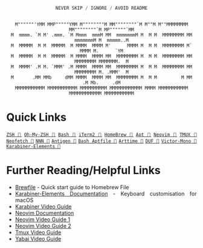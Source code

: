 <!--
██████  ███████  █████  ██████  ███    ███ ███████
██   ██ ██      ██   ██ ██   ██ ████  ████ ██
██████  █████   ███████ ██   ██ ██ ████ ██ █████
██   ██ ██      ██   ██ ██   ██ ██  ██  ██ ██
██   ██ ███████ ██   ██ ██████  ██      ██ ███████
-->
<div align="justify">

<div align="center">

```js
NEVER SKIP / IGNORE / AVOID README
```

```

M""""""'YMM MMP"""""YMM M""""""""M MM""""""""`M M""M M""MMMMMMMM MM""""""""`M MP""""""`MM
M  mmmm. `M M' .mmm. `M Mmmm  mmmM MM  mmmmmmmM M  M M  MMMMMMMM MM  mmmmmmmM M  mmmmm..M
M  MMMMM  M M  MMMMM  M MMMM  MMMM M'      MMMM M  M M  MMMMMMMM M`      MMMM M.      `YM
M  MMMMM  M M  MMMMM  M MMMM  MMMM MM  MMMMMMMM M  M M  MMMMMMMM MM  MMMMMMMM MMMMMMM.  M
M  MMMM' .M M. `MMM' .M MMMM  MMMM MM  MMMMMMMM M  M M  MMMMMMMM MM  MMMMMMMM M. .MMM'  M
M       .MM MMb     dMM MMMM  MMMM MM  MMMMMMMM M  M M         M MM        .M Mb.     .dM
MMMMMMMMMMM MMMMMMMMMMM MMMMMMMMMM MMMMMMMMMMMM MMMM MMMMMMMMMMM MMMMMMMMMMMM MMMMMMMMMMM

```

</div>

# Quick Links

[`ZSH 🔗`](https://zsh.sourceforge.io/) [`Oh-My-ZSH 🔗`](https://ohmyz.sh/) [`Bash 🔗`](https://www.gnu.org/software/bash/) [`iTerm2 🔗`](https://iterm2.com/) [`HomeBrew 🔗`](https://brew.sh/) [`Apt 🔗`](https://man7.org/linux/man-pages/man1/dpkg.1.html) [`Neovim 🔗`](https://neovim.io/) [`TMUX 🔗`](https://github.com/tmux/tmux) [`Neofetch 🔗`](https://github.com/dylanaraps/neofetch) [`NNN 🔗`](https://github.com/jarun/nnn) [`Antigen 🔗`](https://github.com/zsh-users/antigen) [`Bash Aptfile 🔗`](https://github.com/seatgeek/bash-aptfile) [`Arttime 🔗`](https://github.com/poetaman/arttime) [`DUF 🔗`](https://github.com/muesli/duf) [`Victor-Mono 🔗`](https://github.com/rubjo/victor-mono) [`Karabiner-Elements 🔗`](https://karabiner-elements.pqrs.org/)

# Further Reading/Helpful Links

- [Brewfile](https://homebrew-file.readthedocs.io/en/latest/getting_started.html) - Quick start guide to Homebrew File
- [Karabiner-Elements Documentation](https://karabiner-elements.pqrs.org/docs/) - Keyboard customisation for macOS
- [Karabiner Video Guide](https://www.youtube.com/watch?v=uaJSjgVEhMQ&t=13s&ab_channel=JesseSkelton)
- [Neovim Documentation](https://neovim.io/doc/user/)
- [Neovim Video Guide 1](https://www.youtube.com/watch?v=gnupOrSEikQ&ab_channel=ThePrimeagen)
- [Neovim Video Guide 2](https://www.youtube.com/watch?v=stqUbv-5u2s&ab_channel=TJDeVries)
- [Tmux Video Guide](https://www.youtube.com/watch?v=DzNmUNvnB04&t=591s&ab_channel=DreamsofCode)
- [Yabai Video Guide](https://www.youtube.com/watch?v=JL1lz77YbUE&t=957s&ab_channel=JesseSkelton)

</div>
